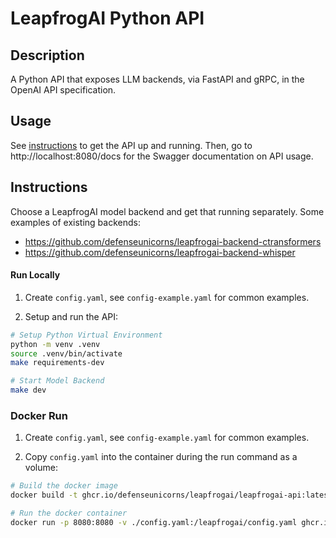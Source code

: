 # LeapfrogAI Python API

## Description

A Python API that exposes LLM backends, via FastAPI and gRPC, in the OpenAI API specification.

## Usage

See [instructions](#instructions) to get the API up and running. Then, go to http://localhost:8080/docs for the Swagger documentation on API usage.

## Instructions

Choose a LeapfrogAI model backend and get that running separately. Some examples of existing backends:

- https://github.com/defenseunicorns/leapfrogai-backend-ctransformers
- https://github.com/defenseunicorns/leapfrogai-backend-whisper

#### Run Locally

1. Create `config.yaml`, see `config-example.yaml` for common examples.

2. Setup and run the API:

```bash
# Setup Python Virtual Environment
python -m venv .venv
source .venv/bin/activate
make requirements-dev

# Start Model Backend
make dev
```

### Docker Run

1. Create `config.yaml`, see `config-example.yaml` for common examples.

2. Copy `config.yaml` into the container during the run command as a volume:

```bash
# Build the docker image
docker build -t ghcr.io/defenseunicorns/leapfrogai/leapfrogai-api:latest .

# Run the docker container
docker run -p 8080:8080 -v ./config.yaml:/leapfrogai/config.yaml ghcr.io/defenseunicorns/leapfrogai/leapfrogai-api:latest
```

